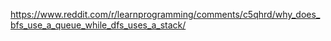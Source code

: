 https://www.reddit.com/r/learnprogramming/comments/c5qhrd/why_does_bfs_use_a_queue_while_dfs_uses_a_stack/

